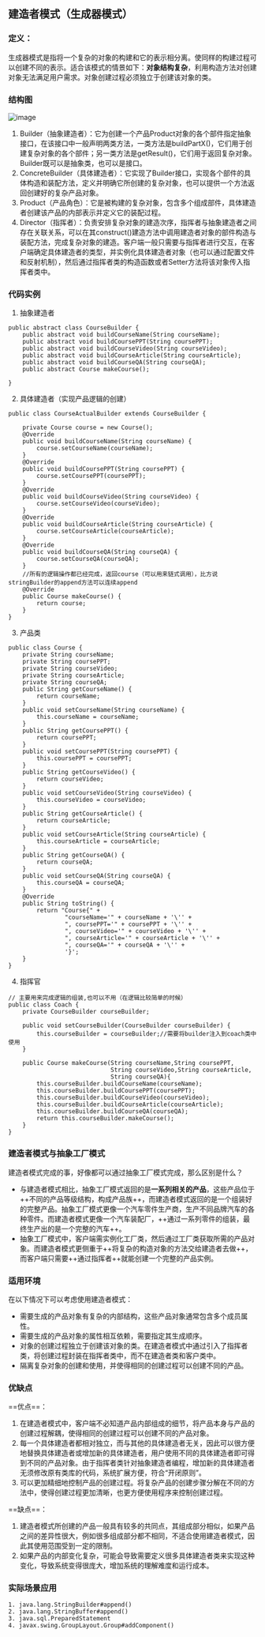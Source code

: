 ## 建造者模式（生成器模式）

### 定义：
生成器模式是指将一个复杂的对象的构建和它的表示相分离。使同样的构建过程可以创建不同的表示。适合该模式的情景如下：**对象结构复杂**，利用构造方法对创建对象无法满足用户需求。对象创建过程必须独立于创建该对象的类。
### 结构图
![image](./assets/1595061077.png)
1. Builder（抽象建造者）：它为创建一个产品Product对象的各个部件指定抽象接口，在该接口中一般声明两类方法，一类方法是buildPartX()，它们用于创建复杂对象的各个部件；另一类方法是getResult()，它们用于返回复杂对象。Builder既可以是抽象类，也可以是接口。
2. ConcreteBuilder（具体建造者）：它实现了Builder接口，实现各个部件的具体构造和装配方法，定义并明确它所创建的复杂对象，也可以提供一个方法返回创建好的复杂产品对象。
3. Product（产品角色）：它是被构建的复杂对象，包含多个组成部件，具体建造者创建该产品的内部表示并定义它的装配过程。
4. Director（指挥者）：负责安排复杂对象的建造次序，指挥者与抽象建造者之间存在关联关系，可以在其construct()建造方法中调用建造者对象的部件构造与装配方法，完成复杂对象的建造。客户端一般只需要与指挥者进行交互，在客户端确定具体建造者的类型，并实例化具体建造者对象（也可以通过配置文件和反射机制），然后通过指挥者类的构造函数或者Setter方法将该对象传入指挥者类中。

### 代码实例
1. 抽象建造者
```
public abstract class CourseBuilder {
    public abstract void buildCourseName(String courseName);
    public abstract void buildCoursePPT(String coursePPT);
    public abstract void buildCourseVideo(String courseVideo);
    public abstract void buildCourseArticle(String courseArticle);
    public abstract void buildCourseQA(String courseQA);
    public abstract Course makeCourse();

}
```
2. 具体建造者（实现产品逻辑的创建）

```
public class CourseActualBuilder extends CourseBuilder {

    private Course course = new Course();
    @Override
    public void buildCourseName(String courseName) {
        course.setCourseName(courseName);
    }
    @Override
    public void buildCoursePPT(String coursePPT) {
        course.setCoursePPT(coursePPT);
    }
    @Override
    public void buildCourseVideo(String courseVideo) {
        course.setCourseVideo(courseVideo);
    }
    @Override
    public void buildCourseArticle(String courseArticle) {
        course.setCourseArticle(courseArticle);
    }
    @Override
    public void buildCourseQA(String courseQA) {
        course.setCourseQA(courseQA);
    }
    //所有的逻辑操作都已经完成，返回course（可以用来链式调用），比方说stringBuilder的append方法可以连续append
    @Override
    public Course makeCourse() {
        return course;
    }
}
```
3. 产品类
```
public class Course {
    private String courseName;
    private String coursePPT;
    private String courseVideo;
    private String courseArticle;
    private String courseQA;
    public String getCourseName() {
        return courseName;
    }
    public void setCourseName(String courseName) {
        this.courseName = courseName;
    }
    public String getCoursePPT() {
        return coursePPT;
    }
    public void setCoursePPT(String coursePPT) {
        this.coursePPT = coursePPT;
    }
    public String getCourseVideo() {
        return courseVideo;
    }
    public void setCourseVideo(String courseVideo) {
        this.courseVideo = courseVideo;
    }
    public String getCourseArticle() {
        return courseArticle;
    }
    public void setCourseArticle(String courseArticle) {
        this.courseArticle = courseArticle;
    }
    public String getCourseQA() {
        return courseQA;
    }
    public void setCourseQA(String courseQA) {
        this.courseQA = courseQA;
    }
    @Override
    public String toString() {
        return "Course{" +
                "courseName='" + courseName + '\'' +
                ", coursePPT='" + coursePPT + '\'' +
                ", courseVideo='" + courseVideo + '\'' +
                ", courseArticle='" + courseArticle + '\'' +
                ", courseQA='" + courseQA + '\'' +
                '}';
    }
}

```
4. 指挥官

```
// 主要用来完成逻辑的组装,也可以不用（在逻辑比较简单的时候）
public class Coach {
    private CourseBuilder courseBuilder;

    public void setCourseBuilder(CourseBuilder courseBuilder) {
        this.courseBuilder = courseBuilder;//需要将builder注入到coach类中使用
    }

    public Course makeCourse(String courseName,String coursePPT,
                             String courseVideo,String courseArticle,
                             String courseQA){
        this.courseBuilder.buildCourseName(courseName);
        this.courseBuilder.buildCoursePPT(coursePPT);
        this.courseBuilder.buildCourseVideo(courseVideo);
        this.courseBuilder.buildCourseArticle(courseArticle);
        this.courseBuilder.buildCourseQA(courseQA);
        return this.courseBuilder.makeCourse();
    }
}
```
### 建造者模式与抽象工厂模式
建造者模式完成的事，好像都可以通过抽象工厂模式完成，那么区别是什么？

- 与建造者模式相比，抽象工厂模式返回的是**一系列相关的产品**，这些产品位于++不同的产品等级结构，构成产品族++，而建造者模式返回的是一个组装好的完整产品。抽象工厂模式更像一个汽车零件生产商，生产不同品牌汽车的各种零件。而建造者模式更像一个汽车装配厂，++通过一系列零件的组装，最终生产出的是一个完整的汽车++。
- 抽象工厂模式中，客户端需实例化工厂类，然后通过工厂类获取所需的产品对象。而建造者模式更侧重于++将复杂的构造对象的方法交给建造者去做++，而客户端只需要++通过指挥者++就能创建一个完整的产品实例。

### 适用环境
在以下情况下可以考虑使用建造者模式：

- 需要生成的产品对象有复杂的内部结构，这些产品对象通常包含多个成员属性。
- 需要生成的产品对象的属性相互依赖，需要指定其生成顺序。
- 对象的创建过程独立于创建该对象的类。在建造者模式中通过引入了指挥者类，将创建过程封装在指挥者类中，而不在建造者类和客户类中。
- 隔离复杂对象的创建和使用，并使得相同的创建过程可以创建不同的产品。

### 优缺点
==优点==：  
1. 在建造者模式中，客户端不必知道产品内部组成的细节，将产品本身与产品的创建过程解耦，使得相同的创建过程可以创建不同的产品对象。
2. 每一个具体建造者都相对独立，而与其他的具体建造者无关，因此可以很方便地替换具体建造者或增加新的具体建造者，用户使用不同的具体建造者即可得到不同的产品对象。由于指挥者类针对抽象建造者编程，增加新的具体建造者无须修改原有类库的代码，系统扩展方便，符合“开闭原则”。
3. 可以更加精细地控制产品的创建过程。将复杂产品的创建步骤分解在不同的方法中，使得创建过程更加清晰，也更方便使用程序来控制创建过程。  

==缺点==：
1. 建造者模式所创建的产品一般具有较多的共同点，其组成部分相似，如果产品之间的差异性很大，例如很多组成部分都不相同，不适合使用建造者模式，因此其使用范围受到一定的限制。
2. 如果产品的内部变化复杂，可能会导致需要定义很多具体建造者类来实现这种变化，导致系统变得很庞大，增加系统的理解难度和运行成本。

### 实际场景应用

```
1. java.lang.StringBuilder#append()
2. java.lang.StringBuffer#append()
3. java.sql.PreparedStatement
4. javax.swing.GroupLayout.Group#addComponent()
```